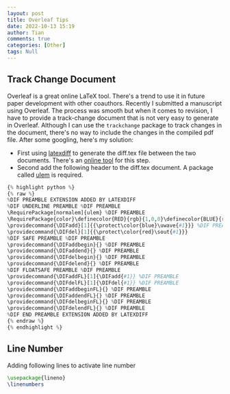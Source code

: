 ```yaml
---
layout: post
title: Overleaf Tips
date: 2022-10-13 15:19
author: Tian
comments: true
categories: [Other]
tags: Null
---
```

## Track Change Document
Overleaf is a great online LaTeX tool. There's a trend to use it in future paper development with other coauthors. Recently I submitted a manuscript using Overleaf. The process was smooth but when it comes to revision, I have to provide a track-change document that is not very easy to generate in Overleaf. Although I can use the `trackchange` package to track changes in the document, there's no way to include the changes in the compiled pdf file. After some googling, here's my solution:
- First using [latexdiff](http://www.ctan.org/pkg/latexdiff) to generate the diff.tex file between the two documents. There's an [online tool](https://3142.nl/latex-diff/) for this step.
- Second add the following header to the diff.tex document. A package called [ulem](https://ctan.org/pkg/ulem) is required.

```python  
{% highlight python %}
{% raw %}
%DIF PREAMBLE EXTENSION ADDED BY LATEXDIFF
%DIF UNDERLINE PREAMBLE %DIF PREAMBLE
\RequirePackage[normalem]{ulem} %DIF PREAMBLE
\RequirePackage{color}\definecolor{RED}{rgb}{1,0,0}\definecolor{BLUE}{rgb}{0,0,1} %DIF PREAMBLE
\providecommand{\DIFadd}[1]{{\protect\color{blue}\uwave{#1}}} %DIF PREAMBLE
\providecommand{\DIFdel}[1]{{\protect\color{red}\sout{#1}}}                      %DIF PREAMBLE
%DIF SAFE PREAMBLE %DIF PREAMBLE
\providecommand{\DIFaddbegin}{} %DIF PREAMBLE
\providecommand{\DIFaddend}{} %DIF PREAMBLE
\providecommand{\DIFdelbegin}{} %DIF PREAMBLE
\providecommand{\DIFdelend}{} %DIF PREAMBLE
%DIF FLOATSAFE PREAMBLE %DIF PREAMBLE
\providecommand{\DIFaddFL}[1]{\DIFadd{#1}} %DIF PREAMBLE
\providecommand{\DIFdelFL}[1]{\DIFdel{#1}} %DIF PREAMBLE
\providecommand{\DIFaddbeginFL}{} %DIF PREAMBLE
\providecommand{\DIFaddendFL}{} %DIF PREAMBLE
\providecommand{\DIFdelbeginFL}{} %DIF PREAMBLE
\providecommand{\DIFdelendFL}{} %DIF PREAMBLE
%DIF END PREAMBLE EXTENSION ADDED BY LATEXDIFF
{% endraw %}
{% endhighlight %}
```

## Line Number
Adding following lines to activate line number
```latex
\usepackage{lineno}
\linenumbers
```